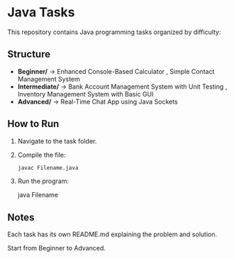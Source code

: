 # Java Tasks 

This repository contains Java programming tasks organized by difficulty:

##  Structure
- **Beginner/** → Enhanced Console-Based Calculator , Simple Contact Management System 
- **Intermediate/** → Bank Account Management System with Unit Testing , Inventory Management System with Basic GUI 
- **Advanced/** → Real-Time Chat App using Java Sockets

##  How to Run
1. Navigate to the task folder.
2. Compile the file:
   ```bash
   javac Filename.java
3. Run the program:

   java Filename

## Notes

Each task has its own README.md explaining the problem and solution.

Start from Beginner to Advanced.